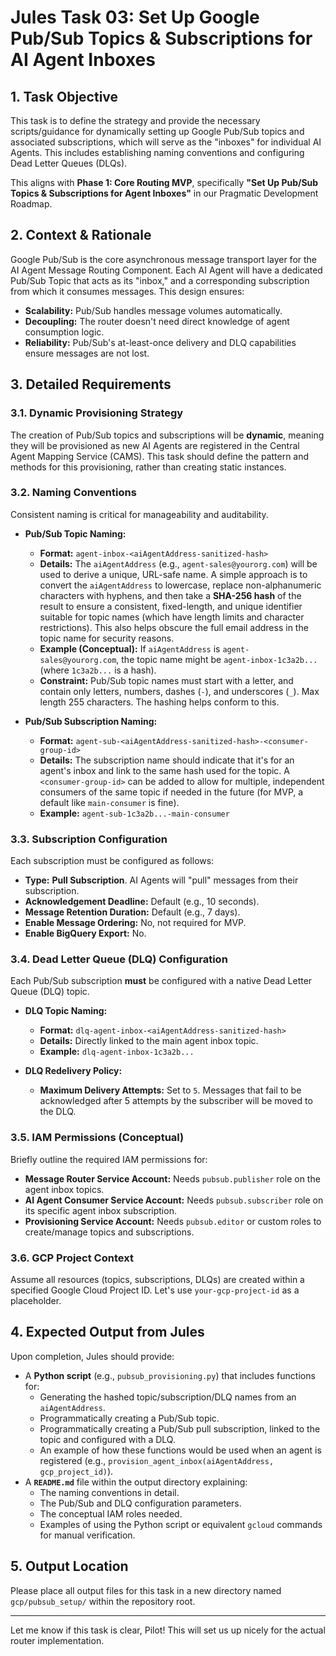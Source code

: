 # Jules Task 03: Set Up Google Pub/Sub Topics & Subscriptions for AI Agent Inboxes

## 1. Task Objective

This task is to define the strategy and provide the necessary scripts/guidance for dynamically setting up Google Pub/Sub topics and associated subscriptions, which will serve as the "inboxes" for individual AI Agents. This includes establishing naming conventions and configuring Dead Letter Queues (DLQs).

This aligns with **Phase 1: Core Routing MVP**, specifically **"Set Up Pub/Sub Topics & Subscriptions for Agent Inboxes"** in our Pragmatic Development Roadmap.

## 2. Context & Rationale

Google Pub/Sub is the core asynchronous message transport layer for the AI Agent Message Routing Component. Each AI Agent will have a dedicated Pub/Sub Topic that acts as its "inbox," and a corresponding subscription from which it consumes messages. This design ensures:
* **Scalability:** Pub/Sub handles message volumes automatically.
* **Decoupling:** The router doesn't need direct knowledge of agent consumption logic.
* **Reliability:** Pub/Sub's at-least-once delivery and DLQ capabilities ensure messages are not lost.

## 3. Detailed Requirements

### 3.1. Dynamic Provisioning Strategy

The creation of Pub/Sub topics and subscriptions will be **dynamic**, meaning they will be provisioned as new AI Agents are registered in the Central Agent Mapping Service (CAMS). This task should define the pattern and methods for this provisioning, rather than creating static instances.

### 3.2. Naming Conventions

Consistent naming is critical for manageability and auditability.

* **Pub/Sub Topic Naming:**
    * **Format:** `agent-inbox-<aiAgentAddress-sanitized-hash>`
    * **Details:** The `aiAgentAddress` (e.g., `agent-sales@yourorg.com`) will be used to derive a unique, URL-safe name. A simple approach is to convert the `aiAgentAddress` to lowercase, replace non-alphanumeric characters with hyphens, and then take a **SHA-256 hash** of the result to ensure a consistent, fixed-length, and unique identifier suitable for topic names (which have length limits and character restrictions). This also helps obscure the full email address in the topic name for security reasons.
    * **Example (Conceptual):** If `aiAgentAddress` is `agent-sales@yourorg.com`, the topic name might be `agent-inbox-1c3a2b...` (where `1c3a2b...` is a hash).
    * **Constraint:** Pub/Sub topic names must start with a letter, and contain only letters, numbers, dashes (`-`), and underscores (`_`). Max length 255 characters. The hashing helps conform to this.

* **Pub/Sub Subscription Naming:**
    * **Format:** `agent-sub-<aiAgentAddress-sanitized-hash>-<consumer-group-id>`
    * **Details:** The subscription name should indicate that it's for an agent's inbox and link to the same hash used for the topic. A `<consumer-group-id>` can be added to allow for multiple, independent consumers of the same topic if needed in the future (for MVP, a default like `main-consumer` is fine).
    * **Example:** `agent-sub-1c3a2b...-main-consumer`

### 3.3. Subscription Configuration

Each subscription must be configured as follows:

* **Type:** **Pull Subscription**. AI Agents will "pull" messages from their subscription.
* **Acknowledgement Deadline:** Default (e.g., 10 seconds).
* **Message Retention Duration:** Default (e.g., 7 days).
* **Enable Message Ordering:** No, not required for MVP.
* **Enable BigQuery Export:** No.

### 3.4. Dead Letter Queue (DLQ) Configuration

Each Pub/Sub subscription **must** be configured with a native Dead Letter Queue (DLQ) topic.

* **DLQ Topic Naming:**
    * **Format:** `dlq-agent-inbox-<aiAgentAddress-sanitized-hash>`
    * **Details:** Directly linked to the main agent inbox topic.
    * **Example:** `dlq-agent-inbox-1c3a2b...`

* **DLQ Redelivery Policy:**
    * **Maximum Delivery Attempts:** Set to `5`. Messages that fail to be acknowledged after 5 attempts by the subscriber will be moved to the DLQ.

### 3.5. IAM Permissions (Conceptual)

Briefly outline the required IAM permissions for:
* **Message Router Service Account:** Needs `pubsub.publisher` role on the agent inbox topics.
* **AI Agent Consumer Service Account:** Needs `pubsub.subscriber` role on its specific agent inbox subscription.
* **Provisioning Service Account:** Needs `pubsub.editor` or custom roles to create/manage topics and subscriptions.

### 3.6. GCP Project Context

Assume all resources (topics, subscriptions, DLQs) are created within a specified Google Cloud Project ID. Let's use `your-gcp-project-id` as a placeholder.

## 4. Expected Output from Jules

Upon completion, Jules should provide:

* A **Python script** (e.g., `pubsub_provisioning.py`) that includes functions for:
    * Generating the hashed topic/subscription/DLQ names from an `aiAgentAddress`.
    * Programmatically creating a Pub/Sub topic.
    * Programmatically creating a Pub/Sub pull subscription, linked to the topic and configured with a DLQ.
    * An example of how these functions would be used when an agent is registered (e.g., `provision_agent_inbox(aiAgentAddress, gcp_project_id)`).
* A **`README.md`** file within the output directory explaining:
    * The naming conventions in detail.
    * The Pub/Sub and DLQ configuration parameters.
    * The conceptual IAM roles needed.
    * Examples of using the Python script or equivalent `gcloud` commands for manual verification.

## 5. Output Location

Please place all output files for this task in a new directory named `gcp/pubsub_setup/` within the repository root.

---

Let me know if this task is clear, Pilot! This will set us up nicely for the actual router implementation.

